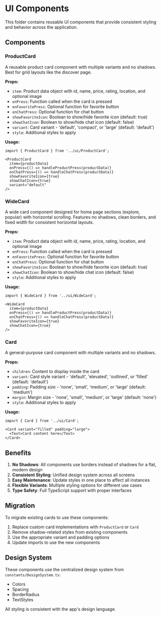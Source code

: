 # UI Components

This folder contains reusable UI components that provide consistent styling and behavior across the application.

## Components

### ProductCard

A reusable product card component with multiple variants and no shadows. Best for grid layouts like the discover page.

**Props:**
- `item`: Product data object with id, name, price, rating, location, and optional image
- `onPress`: Function called when the card is pressed
- `onFavoritePress`: Optional function for favorite button
- `onChatPress`: Optional function for chat button
- `showFavoriteIcon`: Boolean to show/hide favorite icon (default: true)
- `showChatIcon`: Boolean to show/hide chat icon (default: false)
- `variant`: Card variant - 'default', 'compact', or 'large' (default: 'default')
- `style`: Additional styles to apply

**Usage:**
```tsx
import { ProductCard } from '../ui/ProductCard';

<ProductCard
  item={productData}
  onPress={() => handleProductPress(productData)}
  onChatPress={() => handleChatPress(productData)}
  showFavoriteIcon={true}
  showChatIcon={true}
  variant="default"
/>
```

### WideCard

A wide card component designed for home page sections (explore, popular) with horizontal scrolling. Features no shadows, clean borders, and fixed width for consistent horizontal layouts.

**Props:**
- `item`: Product data object with id, name, price, rating, location, and optional image
- `onPress`: Function called when the card is pressed
- `onFavoritePress`: Optional function for favorite button
- `onChatPress`: Optional function for chat button
- `showFavoriteIcon`: Boolean to show/hide favorite icon (default: true)
- `showChatIcon`: Boolean to show/hide chat icon (default: false)
- `style`: Additional styles to apply

**Usage:**
```tsx
import { WideCard } from '../ui/WideCard';

<WideCard
  item={productData}
  onPress={() => handleProductPress(productData)}
  onChatPress={() => handleChatPress(productData)}
  showFavoriteIcon={true}
  showChatIcon={true}
/>
```

### Card

A general-purpose card component with multiple variants and no shadows.

**Props:**
- `children`: Content to display inside the card
- `variant`: Card style variant - 'default', 'elevated', 'outlined', or 'filled' (default: 'default')
- `padding`: Padding size - 'none', 'small', 'medium', or 'large' (default: 'medium')
- `margin`: Margin size - 'none', 'small', 'medium', or 'large' (default: 'none')
- `style`: Additional styles to apply

**Usage:**
```tsx
import { Card } from '../ui/Card';

<Card variant="filled" padding="large">
  <Text>Card content here</Text>
</Card>
```

## Benefits

1. **No Shadows**: All components use borders instead of shadows for a flat, modern design
2. **Consistent Styling**: Unified design system across all screens
3. **Easy Maintenance**: Update styles in one place to affect all instances
4. **Flexible Variants**: Multiple styling options for different use cases
5. **Type Safety**: Full TypeScript support with proper interfaces

## Migration

To migrate existing cards to use these components:

1. Replace custom card implementations with `ProductCard` or `Card`
2. Remove shadow-related styles from existing components
3. Use the appropriate variant and padding options
4. Update imports to use the new components

## Design System

These components use the centralized design system from `constants/DesignSystem.ts`:
- Colors
- Spacing
- BorderRadius
- TextStyles

All styling is consistent with the app's design language.
